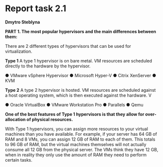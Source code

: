 # Report task 2.1

**Dmytro Steblyna**

**PART 1. The most popular hypervisors and the main differences between them:**

There are 2 different types of hypervisors that can be used for virtualization.

**Type 1**
A type 1 hypervisor is on bare metal. VM resources are scheduled directly to the hardware by the hypervisor. 

● VMware vSphere Hypervisor
● Microsoft Hyper-V
● Citrix XenServer
● KVM

**Type 2**
A type 2 hypervisor is hosted. VM resources are scheduled against a host operating system, which is then executed against the hardware. V

● Oracle VirtualBox
● VMware Workstation Pro
● Parallels
● Qemu

**One of the best features of Type 1 hypervisors is that they allow for over-allocation of physical resources.**

With Type 1 hypervisors, you can assign more resources to your virtual machines than you have available. For example, if your server has 64 GB of RAM and 8 VMs, you can assign 12 GB of RAM to each of them. This totals to 96 GB of RAM, but the virtual machines themselves will not actually consume all 12 GB from the physical server. The VMs think they have 12 GB, when in reality they only use the amount of RAM they need to perform certain tasks.
